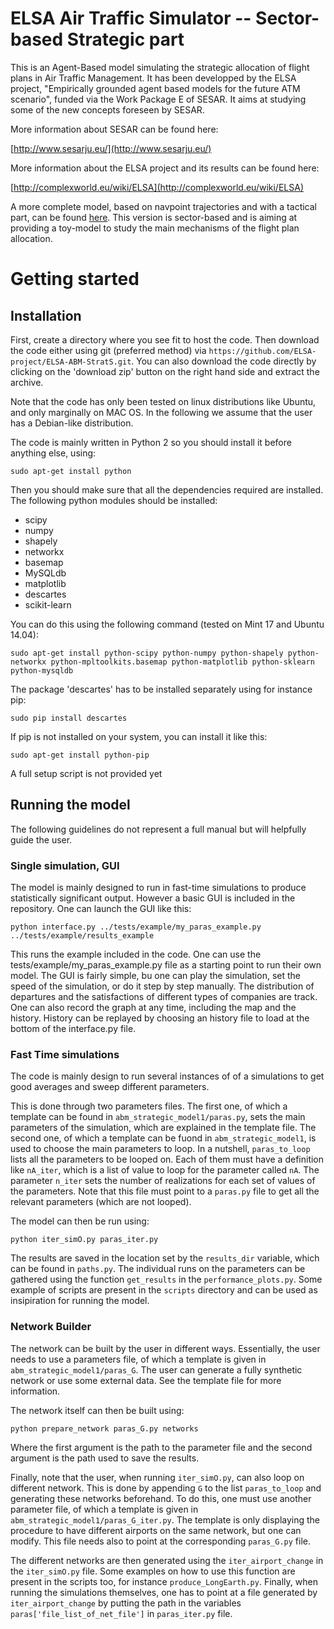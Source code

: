 # ELSA Air Traffic Simulator -- Sector-based Strategic part

This is an Agent-Based model simulating the strategic allocation of flight plans in Air Traffic Management. It has been developped by the ELSA project, "Empirically grounded agent based models for the future ATM scenario", funded via the Work Package E of SESAR. It aims at studying some of the new concepts foreseen by SESAR. 

More information about SESAR can be found here:

[http://www.sesarju.eu/](http://www.sesarju.eu/)

More information about the ELSA project and its results can be found here:

[http://complexworld.eu/wiki/ELSA](http://complexworld.eu/wiki/ELSA)

A more complete model, based on navpoint trajectories and with a tactical part, can be found [here](https://github.com/ELSA-Project/ELSA-ABM). This version is sector-based and is aiming at providing a toy-model to study the main mechanisms of the flight plan allocation.


# Getting started

## Installation

First, create a directory where you see fit to host the code. Then download the code
either using git (preferred method) via `https://github.com/ELSA-project/ELSA-ABM-StratS.git`. You can also download the code directly by clicking on the 'download zip' button on the right hand side and extract the archive.

Note that the code has only been tested on linux distributions like Ubuntu, and only marginally on MAC OS. In the following we assume that the user has a Debian-like distribution.

The code is mainly written in Python 2 so you should install it before anything else, using:

```
sudo apt-get install python
```

Then you should make sure that all the dependencies required are installed. The following python modules should be installed:

* scipy
* numpy
* shapely
* networkx
* basemap
* MySQLdb
* matplotlib
* descartes
* scikit-learn

You can do this using the following command (tested on Mint 17 and Ubuntu 14.04):

```
sudo apt-get install python-scipy python-numpy python-shapely python-networkx python-mpltoolkits.basemap python-matplotlib python-sklearn python-mysqldb
```

The package 'descartes' has to be installed separately using for instance pip:
```
sudo pip install descartes
```

If pip is not installed on your system, you can install it like this:
```
sudo apt-get install python-pip 
```

A full setup script is not provided yet


## Running the model

The following guidelines do not represent a full manual but will helpfully guide the user.

### Single simulation, GUI

The model is mainly designed to run in fast-time simulations to produce statistically significant output. However a basic GUI is included in the repository. One can launch the GUI like this:

```
python interface.py ../tests/example/my_paras_example.py ../tests/example/results_example
```

This runs the example included in the code. One can use the tests/example/my_paras_example.py file as a starting point to run their own model. The GUI is fairly simple, bu one can play the simulation, set the speed of the simulation, or do it step by step manually. The distribution of departures and the satisfactions of different types of companies are track. One can also record the graph at any time, including the map and the history. History can be replayed by choosing an history file to load at the bottom of the interface.py file.

### Fast Time simulations

The code is mainly design to run several instances of of a simulations to get good averages and sweep different parameters. 

This is done through two parameters files. The first one, of which a template can be found in `abm_strategic_model1/paras.py`, sets the main parameters of the simulation, which are explained in the template file. The second one, of which a template can be fuond in `abm_strategic_model1`, is used to choose the main parameters to loop. In a nutshell, `paras_to_loop` lists all the parameters to be looped on. Each of them must have a definition like `nA_iter`, which is a list of value to loop for the parameter called `nA`. The parameter `n_iter` sets the number of realizations for each set of values of the parameters. Note that this file must point to a `paras.py` file to get all the relevant parameters (which are not looped).

The model can then be run using:

```
python iter_simO.py paras_iter.py
```

The results are saved in the location set by the `results_dir` variable, which can be found in `paths.py`. The individual runs on the parameters can be gathered using the function `get_results` in the `performance_plots.py`. Some example of scripts are present in the `scripts` directory and can be used as insipiration for running the model.

### Network Builder

The network can be built by the user in different ways. Essentially, the user needs to use a parameters file, of which a template is given in `abm_strategic_model1/paras_G`. The user can generate a fully synthetic network or use some external data. See the template file for more information. 

The network itself can then be built using:

```
python prepare_network paras_G.py networks
```

Where the first argument is the path to the parameter file and the second argument is the path used to save the results.

Finally, note that the user, when running `iter_simO.py`, can also loop on different network. This is done by appending `G` to the list `paras_to_loop` and generating these networks beforehand. To do this, one must use another parameter file, of which a template is given in `abm_strategic_model1/paras_G_iter.py`. The template is only displaying the procedure to have different airports on the same network, but one can modify. This file needs also to point at the corresponding `paras_G.py` file. 

The different networks are then generated using the `iter_airport_change` in the `iter_simO.py` file. Some examples on how to use this function are present in the scripts too, for instance `produce_LongEarth.py`. Finally, when running the simulations themselves, one has to point at a file generated by `iter_airport_change` by putting the path in the variables `paras['file_list_of_net_file']` in `paras_iter.py` file. 